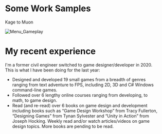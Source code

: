 # Some Work Samples
Kage to Muon

![Menu_Gameplay](https://user-images.githubusercontent.com/71871620/129698933-cf032096-167e-47ec-b380-885b656877ab.gif)


# My recent experience

I'm a former civil engineer switched to game designer/developer in 2020. This is what I have been doing for the last year:

- Designed and developed 19 small games from a breadth of genres ranging from text adventure to FPS, including 2D, 3D and C# Windows command-line games.
- Followed over 6 lengthy online courses ranging from developing, to math, to game design.
- Read (and re-read) over 6 books on game design and development including books such as “Game Design Workshop” from Tracy Fullerton, “Designing Games” from Tynan Sylvester and “Unity in Action” from Joseph Hocking. Weekly read and/or watch articles/videos on game design topics. More books are pending to be read.
